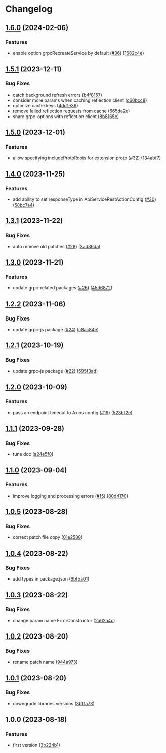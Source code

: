 # Changelog

## [1.6.0](https://github.com/gravity-ui/gateway/compare/v1.5.1...v1.6.0) (2024-02-06)


### Features

* enable option grpcRecreateService by default ([#36](https://github.com/gravity-ui/gateway/issues/36)) ([1682c4e](https://github.com/gravity-ui/gateway/commit/1682c4e5b934f87bc52d9b245797afcaa1ac20d4))

## [1.5.1](https://github.com/gravity-ui/gateway/compare/v1.5.0...v1.5.1) (2023-12-11)


### Bug Fixes

* catch background refresh errors ([b4f8157](https://github.com/gravity-ui/gateway/commit/b4f8157eb157f36c66c1758f85caeb7bf1f197e4))
* consider more params when caching reflection client ([c60bcc8](https://github.com/gravity-ui/gateway/commit/c60bcc81d634c3fae4ecefef3255385d66241aac))
* optimize cache keys ([4dd1e39](https://github.com/gravity-ui/gateway/commit/4dd1e39d20842ddf3ea7b5ba87c0eba29eb35c4b))
* remove failed reflection requests from cache ([665da2e](https://github.com/gravity-ui/gateway/commit/665da2e5847be5bb314e479b3938feae6e19c862))
* share grpc-options with reflection client ([8b8165e](https://github.com/gravity-ui/gateway/commit/8b8165e38912d81d6eb0316b6a1598b57419610c))

## [1.5.0](https://github.com/gravity-ui/gateway/compare/v1.4.0...v1.5.0) (2023-12-01)


### Features

* allow specifying includeProtoRoots for extension proto ([#32](https://github.com/gravity-ui/gateway/issues/32)) ([134abf7](https://github.com/gravity-ui/gateway/commit/134abf7915375a0cb9b1cee9a7501a6f6ff35ffc))

## [1.4.0](https://github.com/gravity-ui/gateway/compare/v1.3.1...v1.4.0) (2023-11-25)


### Features

* add ability to set responseType in ApiServiceRestActionConfig ([#30](https://github.com/gravity-ui/gateway/issues/30)) ([58bc7a4](https://github.com/gravity-ui/gateway/commit/58bc7a46efb7a88a1506149264f486af2dc96f7b))

## [1.3.1](https://github.com/gravity-ui/gateway/compare/v1.3.0...v1.3.1) (2023-11-22)


### Bug Fixes

* auto remove old patches ([#28](https://github.com/gravity-ui/gateway/issues/28)) ([3ad36da](https://github.com/gravity-ui/gateway/commit/3ad36dacc9ccf9b3c4e5a15c885768a449441ea3))

## [1.3.0](https://github.com/gravity-ui/gateway/compare/v1.2.2...v1.3.0) (2023-11-21)


### Features

* update grpc-related packages ([#26](https://github.com/gravity-ui/gateway/issues/26)) ([45d6872](https://github.com/gravity-ui/gateway/commit/45d6872c3a7b1fed04408803061d0a9c9c15fec7))

## [1.2.2](https://github.com/gravity-ui/gateway/compare/v1.2.1...v1.2.2) (2023-11-06)


### Bug Fixes

* update grpc-js package ([#24](https://github.com/gravity-ui/gateway/issues/24)) ([c8ac84e](https://github.com/gravity-ui/gateway/commit/c8ac84eb7ab2ecf0acae37b2d80ba1fa2663c289))

## [1.2.1](https://github.com/gravity-ui/gateway/compare/v1.2.0...v1.2.1) (2023-10-19)


### Bug Fixes

* update grpc-js package ([#22](https://github.com/gravity-ui/gateway/issues/22)) ([595f3ad](https://github.com/gravity-ui/gateway/commit/595f3adf6b9f837e63d8fbc80292da5b9d5a01f9))

## [1.2.0](https://github.com/gravity-ui/gateway/compare/v1.1.1...v1.2.0) (2023-10-09)


### Features

* pass an endpoint timeout to Axios config ([#19](https://github.com/gravity-ui/gateway/issues/19)) ([523bf2e](https://github.com/gravity-ui/gateway/commit/523bf2e7acfdeaec3c30eaade196df3a1bc19e3d))

## [1.1.1](https://github.com/gravity-ui/gateway/compare/v1.1.0...v1.1.1) (2023-09-28)


### Bug Fixes

* tune doc ([a24e5f8](https://github.com/gravity-ui/gateway/commit/a24e5f8cdc32d753bd7be4c172415bd97a87878b))

## [1.1.0](https://github.com/gravity-ui/gateway/compare/v1.0.5...v1.1.0) (2023-09-04)


### Features

* improve logging and processing errors ([#15](https://github.com/gravity-ui/gateway/issues/15)) ([80d4170](https://github.com/gravity-ui/gateway/commit/80d417082748b047809ac223fdc4f73eca0a78e3))

## [1.0.5](https://github.com/gravity-ui/gateway/compare/v1.0.4...v1.0.5) (2023-08-28)


### Bug Fixes

* correct patch file copy ([01e2588](https://github.com/gravity-ui/gateway/commit/01e258843270662e862fb0db49449aeb51d238e8))

## [1.0.4](https://github.com/gravity-ui/gateway/compare/v1.0.3...v1.0.4) (2023-08-22)


### Bug Fixes

* add types in package.json ([6bfba01](https://github.com/gravity-ui/gateway/commit/6bfba01d7389c7cb0cd763a804131b625a753a76))

## [1.0.3](https://github.com/gravity-ui/gateway/compare/v1.0.2...v1.0.3) (2023-08-22)


### Bug Fixes

* change param name ErrorConstructor ([2a62a4c](https://github.com/gravity-ui/gateway/commit/2a62a4c724e74732cdd995519d26856d385ddfc1))

## [1.0.2](https://github.com/gravity-ui/gateway/compare/v1.0.1...v1.0.2) (2023-08-20)


### Bug Fixes

* rename patch name ([944a973](https://github.com/gravity-ui/gateway/commit/944a9738cd539f8494ed59bced24f2aaae9d21ff))

## [1.0.1](https://github.com/gravity-ui/gateway/compare/v1.0.0...v1.0.1) (2023-08-20)


### Bug Fixes

* downgrade libraries versions ([3b11a73](https://github.com/gravity-ui/gateway/commit/3b11a735596feb8623d475370da4c0ad97e6c4f8))

## 1.0.0 (2023-08-18)


### Features

* first version ([3b224b1](https://github.com/gravity-ui/gateway/commit/3b224b1657ee75c2f554589c7db91673823572a4))

